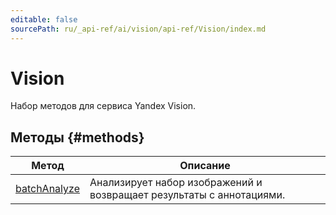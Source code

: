 ```yaml
---
editable: false
sourcePath: ru/_api-ref/ai/vision/api-ref/Vision/index.md
---
```


# Vision
Набор методов для сервиса Yandex Vision.

## Методы {#methods}
Метод | Описание
--- | ---
[batchAnalyze](batchAnalyze.md) | Анализирует набор изображений и возвращает результаты с аннотациями.